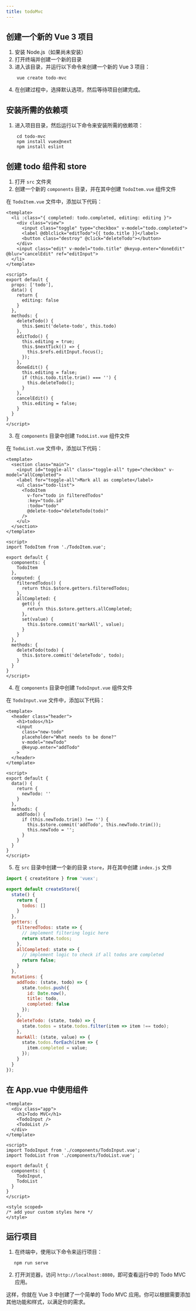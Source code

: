 ```yaml
---
title: todoMvc
---
```


## 创建一个新的 Vue 3 项目

   1. 安装 Node.js（如果尚未安装）
   2. 打开终端并创建一个新的目录
   3. 进入该目录，并运行以下命令来创建一个新的 Vue 3 项目：

```
    vue create todo-mvc
```

   4. 在创建过程中，选择默认选项，然后等待项目创建完成。

## 安装所需的依赖项

   1. 进入项目目录，然后运行以下命令来安装所需的依赖项：

```
    cd todo-mvc
    npm install vuex@next
    npm install eslint
```

## 创建 todo 组件和 store

   1. 打开 `src` 文件夹
   2. 创建一个新的 `components` 目录，并在其中创建 `TodoItem.vue` 组件文件

   在 `TodoItem.vue` 文件中，添加以下代码：

```vue
<template>
  <li :class="{ completed: todo.completed, editing: editing }">
    <div class="view">
      <input class="toggle" type="checkbox" v-model="todo.completed">
      <label @dblclick="editTodo">{{ todo.title }}</label>
      <button class="destroy" @click="deleteTodo"></button>
    </div>
    <input class="edit" v-model="todo.title" @keyup.enter="doneEdit" @blur="cancelEdit" ref="editInput">
  </li>
</template>

<script>
export default {
  props: ['todo'],
  data() {
    return {
      editing: false
    }
  },
  methods: {
    deleteTodo() {
      this.$emit('delete-todo', this.todo)
    },
    editTodo() {
      this.editing = true;
      this.$nextTick(() => {
        this.$refs.editInput.focus();
      });
    },
    doneEdit() {
      this.editing = false;
      if (this.todo.title.trim() === '') {
        this.deleteTodo();
      }
    },
    cancelEdit() {
      this.editing = false;
    }
  }
}
</script>
```

   3. 在 `components` 目录中创建 `TodoList.vue` 组件文件

   在 `TodoList.vue` 文件中，添加以下代码：

```vue
<template>
  <section class="main">
    <input id="toggle-all" class="toggle-all" type="checkbox" v-model="allCompleted">
    <label for="toggle-all">Mark all as complete</label>
    <ul class="todo-list">
      <TodoItem
        v-for="todo in filteredTodos"
        :key="todo.id"
        :todo="todo"
        @delete-todo="deleteTodo(todo)"
      />
    </ul>
  </section>
</template>

<script>
import TodoItem from './TodoItem.vue';

export default {
  components: {
    TodoItem
  },
  computed: {
    filteredTodos() {
      return this.$store.getters.filteredTodos;
    },
    allCompleted: {
      get() {
        return this.$store.getters.allCompleted;
      },
      set(value) {
        this.$store.commit('markAll', value);
      }
    }
  },
  methods: {
    deleteTodo(todo) {
      this.$store.commit('deleteTodo', todo);
    }
  }
}
</script>
```

   4. 在 `components` 目录中创建 `TodoInput.vue` 组件文件

   在 `TodoInput.vue` 文件中，添加以下代码：

```vue
<template>
  <header class="header">
    <h1>todos</h1>
    <input
      class="new-todo"
      placeholder="What needs to be done?"
      v-model="newTodo"
      @keyup.enter="addTodo"
    >
  </header>
</template>

<script>
export default {
  data() {
    return {
      newTodo: ''
    }
  },
  methods: {
    addTodo() {
      if (this.newTodo.trim() !== '') {
        this.$store.commit('addTodo', this.newTodo.trim());
        this.newTodo = '';
      }
    }
  }
}
</script>
```

   5. 在 `src` 目录中创建一个新的目录 `store`，并在其中创建 `index.js` 文件

```javascript
import { createStore } from 'vuex';

export default createStore({
  state() {
    return {
      todos: []
    }
  },
  getters: {
    filteredTodos: state => {
      // implement filtering logic here
      return state.todos;
    },
    allCompleted: state => {
      // implement logic to check if all todos are completed
      return false;
    }
  },
  mutations: {
    addTodo: (state, todo) => {
      state.todos.push({
        id: Date.now(),
        title: todo,
        completed: false
      });
    },
    deleteTodo: (state, todo) => {
      state.todos = state.todos.filter(item => item !== todo);
    },
    markAll: (state, value) => {
      state.todos.forEach(item => {
        item.completed = value;
      });
    }
  }
});
```

## 在 App.vue 中使用组件

```vue
<template>
  <div class="app">
    <h1>Todo MVC</h1>
    <TodoInput />
    <TodoList />
  </div>
</template>

<script>
import TodoInput from './components/TodoInput.vue';
import TodoList from './components/TodoList.vue';

export default {
  components: {
    TodoInput,
    TodoList
  }
}
</script>

<style scoped>
/* add your custom styles here */
</style>
```

## 运行项目

   1. 在终端中，使用以下命令来运行项目：

```
   npm run serve
```

   2. 打开浏览器，访问 `http://localhost:8080`，即可查看运行中的 Todo MVC 应用。

这样，你就在 Vue 3 中创建了一个简单的 Todo MVC 应用。你可以根据需要添加其他功能和样式，以满足你的需求。
